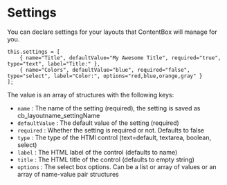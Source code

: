 # Settings
You can declare settings for your layouts that ContentBox will manage for you.

```
this.settings = [
	{ name="Title", defaultValue="My Awesome Title", required="true", type="text", label="Title:" },
	{ name="Colors", defaultValue="blue", required="false", type="select", label="Color:", options="red,blue,orange,gray" }
];
```

The value is an array of structures with the following keys:

- `name` : The name of the setting (required), the setting is saved as cb_layoutname_settingName
- `defaultValue` : The default value of the setting (required)
- `required` : Whether the setting is required or not. Defaults to false
- `type` : The type of the HTMl control (text=default, textarea, boolean, select)
- `label` : The HTML label of the control (defaults to name)
- `title` : The HTML title of the control (defaults to empty string)
- `options` : The select box options. Can be a list or array of values or an array of name-value pair structures